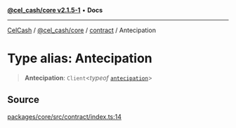 [**@cel_cash/core v2.1.5-1**](../../README.md) • **Docs**

***

[CelCash](../../../../README.md) / [@cel\_cash/core](../../README.md) / [contract](../README.md) / Antecipation

# Type alias: Antecipation

> **Antecipation**: `Client`\<*typeof* [`antecipation`](../variables/antecipation.md)\>

## Source

[packages/core/src/contract/index.ts:14](https://github.com/Pyxlab/celcash/blob/9dbc7013720b05f34ded33140fbf1d827b403eea/packages/core/src/contract/index.ts#L14)
